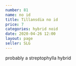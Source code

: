 ```yaml
---
number: 81
name: no id
title: Tillansdia no id
price: 7
categories: hybrid noid
date: 2020-04-26 12:00
layout: page
seller: SLG
---
```

probably a streptophylla hybrid

